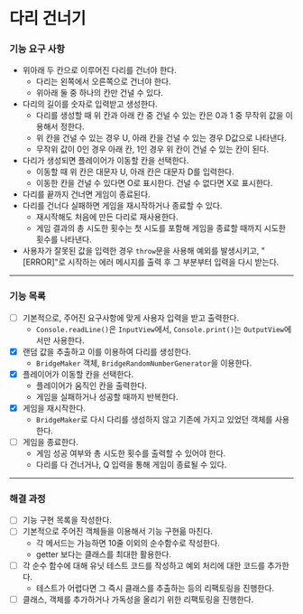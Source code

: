 # 다리 건너기

### 기능 요구 사항

- 위아래 두 칸으로 이루어진 다리를 건너야 한다.
  - 다리는 왼쪽에서 오른쪽으로 건너야 한다.
  - 위아래 둘 중 하나의 칸만 건널 수 있다.
- 다리의 길이를 숫자로 입력받고 생성한다.
  - 다리를 생성할 때 위 칸과 아래 칸 중 건널 수 있는 칸은 0과 1 중 무작위 값을 이용해서 정한다.
  - 위 칸을 건널 수 있는 경우 U, 아래 칸을 건널 수 있는 경우 D값으로 나타낸다.
  - 무작위 값이 0인 경우 아래 칸, 1인 경우 위 칸이 건널 수 있는 칸이 된다.
- 다리가 생성되면 플레이어가 이동할 칸을 선택한다.
  - 이동할 때 위 칸은 대문자 U, 아래 칸은 대문자 D를 입력한다.
  - 이동한 칸을 건널 수 있다면 O로 표시한다. 건널 수 없다면 X로 표시한다.
- 다리를 끝까지 건너면 게임이 종료된다.
- 다리를 건너다 실패하면 게임을 재시작하거나 종료할 수 있다.
  - 재시작해도 처음에 만든 다리로 재사용한다.
  - 게임 결과의 총 시도한 횟수는 첫 시도를 포함해 게임을 종료할 때까지 시도한 횟수를 나타낸다.
- 사용자가 잘못된 값을 입력한 경우 `throw`문을 사용해 예외를 발생시키고, "[ERROR]"로 시작하는 에러 메시지를 출력 후 그 부분부터 입력을 다시 받는다.

---

### 기능 목록

- [ ] 기본적으로, 주어진 요구사항에 맞게 사용자 입력을 받고 출력한다.
  - `Console.readLine()`은 `InputView`에서, `Console.print()`는 `OutputView`에서만 사용한다.
- [x] 랜덤 값을 추출하고 이를 이용하여 다리를 생성한다.
  - `BridgeMaker` 객체, `BridgeRandomNumberGenerator`을 이용한다.
- [x] 플레이어가 이동할 칸을 선택한다.
  - 플레이어가 움직인 칸을 출력한다.
  - 게임을 실패하거나 성공할 때까지 반복한다.
- [x] 게임을 재시작한다.
  - `BridgeMaker`로 다시 다리를 생성하지 않고 기존에 가지고 있었던 객체를 사용한다.
- [ ] 게임을 종료한다.
  - 게임 성공 여부와 총 시도한 횟수를 출력할 수 있어야 한다.
  - 다리를 다 건너거나, Q 입력을 통해 게임이 종료될 수 있다.

---

### 해결 과정

- [ ] 기능 구현 목록을 작성한다.
- [ ] 기본적으로 주어진 객체들을 이용해서 기능 구현읆 마친다.
  - 각 메서드는 가능하면 10줄 이외의 순수함수로 작성한다.
  - getter 보다는 클래스를 최대한 활용한다.
- [ ] 각 순수 함수에 대해 유닛 테스트 코드를 작성하고 예외 처리에 대한 코드를 추가한다.
  - 테스트가 어렵다면 그 즉시 클래스를 추출하는 등의 리팩토링을 진행한다.
- [ ] 클래스, 객체를 추가하거나 가독성을 올리기 위한 리팩토링을 진행한다.
